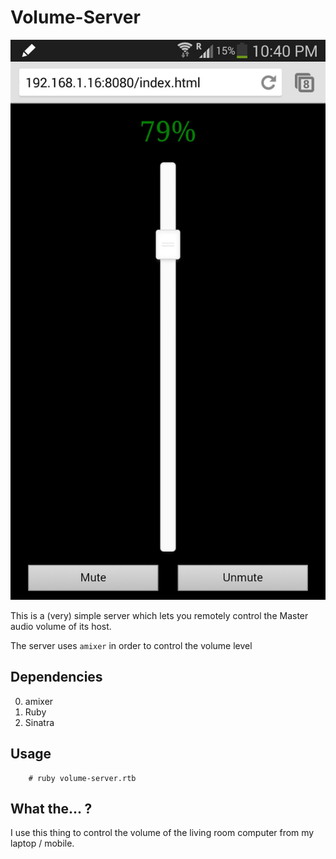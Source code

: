 Volume-Server
=============

![Screenshot](/screenshot.jpg?raw=true "Screenshot")

This is a (very) simple server which lets you remotely control the Master audio
volume of its host.

The server uses ```amixer``` in order to control the volume level

Dependencies
------------

0. amixer
1. Ruby
2. Sinatra

Usage
-----

```
    # ruby volume-server.rtb
```


What the... ?
-------------
I use this thing to control the volume of the living room computer
from my laptop / mobile.
